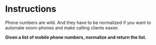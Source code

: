 # Instructions

Phone numbers are wild. And they have to be normalized if you want to automate snom-phones and make calling clients easier.

**Given a list of mobile phone numbers, normalize and return the list.**